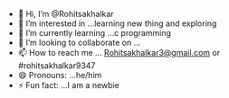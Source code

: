 - 👋 Hi, I’m @Rohitsakhalkar
- 👀 I’m interested in ...learning new thing and exploring
- 🌱 I’m currently learning ...c programming
- 💞️ I’m looking to collaborate on ...
- 📫 How to reach me ... Rohitsakhalkar3@gmail.com or #rohitsakhalkar9347
- 😄 Pronouns: ...he/him
- ⚡ Fun fact: ...I am a newbie  

<!---
Rohitsakhalkar/Rohitsakhalkar is a ✨ special ✨ repository because its `README.md` (this file) appears on your GitHub profile.
You can click the Preview link to take a look at your changes.
--->
